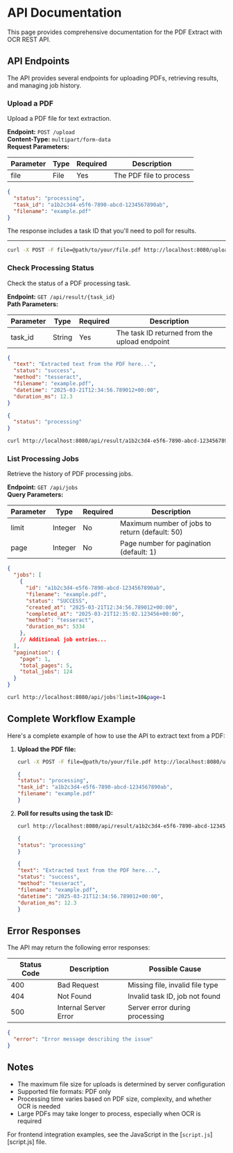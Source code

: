 # API Documentation

This page provides comprehensive documentation for the PDF Extract with OCR REST API.

## API Endpoints

The API provides several endpoints for uploading PDFs, retrieving results, and managing job history.

### Upload a PDF

Upload a PDF file for text extraction.

**Endpoint:** `POST /upload`  
**Content-Type:** `multipart/form-data`  
**Request Parameters:**

| Parameter | Type | Required | Description             |
| --------- | ---- | -------- | ----------------------- |
| file      | File | Yes      | The PDF file to process |

``` json title="Response:"
{
  "status": "processing",
  "task_id": "a1b2c3d4-e5f6-7890-abcd-1234567890ab",
  "filename": "example.pdf"
}
```

The response includes a task ID that you'll need to poll for results.

****

``` bash title="Example:"
curl -X POST -F file=@path/to/your/file.pdf http://localhost:8080/upload
```

### Check Processing Status

Check the status of a PDF processing task.

**Endpoint:** `GET /api/result/{task_id}`  
**Path Parameters:**

| Parameter | Type   | Required | Description                                   |
| --------- | ------ | -------- | --------------------------------------------- |
| task_id   | String | Yes      | The task ID returned from the upload endpoint |

``` json title="Response when processing is complete:"
{
  "text": "Extracted text from the PDF here...",
  "status": "success",
  "method": "tesseract",
  "filename": "example.pdf",
  "datetime": "2025-03-21T12:34:56.789012+00:00",
  "duration_ms": 12.3
}
```

``` json title="Response if still processing:"
{
  "status": "processing"
}
```

```bash title="Example:"
curl http://localhost:8080/api/result/a1b2c3d4-e5f6-7890-abcd-1234567890ab
```

### List Processing Jobs

Retrieve the history of PDF processing jobs.

**Endpoint:** `GET /api/jobs`  
**Query Parameters:**

| Parameter | Type    | Required | Description                                    |
| --------- | ------- | -------- | ---------------------------------------------- |
| limit     | Integer | No       | Maximum number of jobs to return (default: 50) |
| page      | Integer | No       | Page number for pagination (default: 1)        |

```json title="Response:"
{
  "jobs": [
    {
      "id": "a1b2c3d4-e5f6-7890-abcd-1234567890ab",
      "filename": "example.pdf",
      "status": "SUCCESS",
      "created_at": "2025-03-21T12:34:56.789012+00:00",
      "completed_at": "2025-03-21T12:35:02.123456+00:00",
      "method": "tesseract",
      "duration_ms": 5334
    },
    // Additional job entries...
  ],
  "pagination": {
    "page": 1,
    "total_pages": 5,
    "total_jobs": 124
  }
}
```

```bash title="Example:"
curl http://localhost:8080/api/jobs?limit=10&page=1
```

## Complete Workflow Example

Here's a complete example of how to use the API to extract text from a PDF:

1. **Upload the PDF file:**

    ```bash
    curl -X POST -F file=@path/to/your/file.pdf http://localhost:8080/upload
    ```

    ```json title="Response:"
    {
    "status": "processing",
    "task_id": "a1b2c3d4-e5f6-7890-abcd-1234567890ab",
    "filename": "example.pdf"
    }
    ```

2. **Poll for results using the task ID:**

    ```bash
    curl http://localhost:8080/api/result/a1b2c3d4-e5f6-7890-abcd-1234567890ab
    ```

    ```json title="Initial response (still processing):"
    {
    "status": "processing"
    }
    ```

    ```json title="Final response (processing complete):"
    {
    "text": "Extracted text from the PDF here...",
    "status": "success",
    "method": "tesseract",
    "filename": "example.pdf",
    "datetime": "2025-03-21T12:34:56.789012+00:00",
    "duration_ms": 12.3
    }
    ```

## Error Responses

The API may return the following error responses:

| Status Code | Description           | Possible Cause                  |
| ----------- | --------------------- | ------------------------------- |
| 400         | Bad Request           | Missing file, invalid file type |
| 404         | Not Found             | Invalid task ID, job not found  |
| 500         | Internal Server Error | Server error during processing  |

```json title="Error response format:"
{
  "error": "Error message describing the issue"
}
```

## Notes

- The maximum file size for uploads is determined by server configuration
- Supported file formats: PDF only
- Processing time varies based on PDF size, complexity, and whether OCR is needed
- Large PDFs may take longer to process, especially when OCR is required

For frontend integration examples, see the JavaScript in the [`script.js`][script.js] file.

